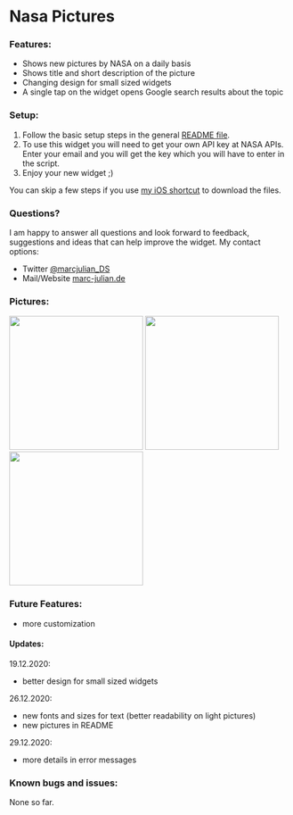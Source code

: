 # Nasa Pictures

### Features:
- Shows new pictures by NASA on a daily basis
- Shows title and short description of the picture
- Changing design for small sized widgets
- A single tap on the widget opens Google search results about the topic

### Setup:
1. Follow the basic setup steps in the general <a href="https://github.com/marcjulianschwarz/scriptable-widgets/blob/main/README.md">README file</a>.
2. To use this widget you will need to get your own API key at <a hre="https://api.nasa.gov">NASA APIs</a>. Enter your email and you will get the key which you will have to enter in the script.
3. Enjoy your new widget ;)

You can skip a few steps if you use <a href="https://www.icloud.com/shortcuts/6ed2c6905d664447888fb5b4b10b92b9">my iOS shortcut</a> to download the files.

### Questions?
I am happy to answer all questions and look forward to feedback, suggestions and ideas that can help improve the widget.
My contact options:
- Twitter <a href="https://twitter.com/marcjulian_DS">@marcjulian_DS</a>
- Mail/Website <a href="https://www.marc-julian.de/">marc-julian.de</a>

### Pictures:

<div>
<img src = "https://github.com/marcjulianschwarz/scriptable-widgets/blob/main/nasa-pictures/images/IMG_1652.png" width=240px>
<img src = "https://github.com/marcjulianschwarz/scriptable-widgets/blob/main/nasa-pictures/images/IMG_1653.png" width=240px>
<img src = "https://github.com/marcjulianschwarz/scriptable-widgets/blob/main/nasa-pictures/images/IMG_1654.png" width=240px>
</div>


### Future Features:
- more customization

#### Updates:
19.12.2020:
- better design for small sized widgets

26.12.2020:
- new fonts and sizes for text (better readability on light pictures)
- new pictures in README

29.12.2020:
- more details in error messages

### Known bugs and issues:
None so far.
